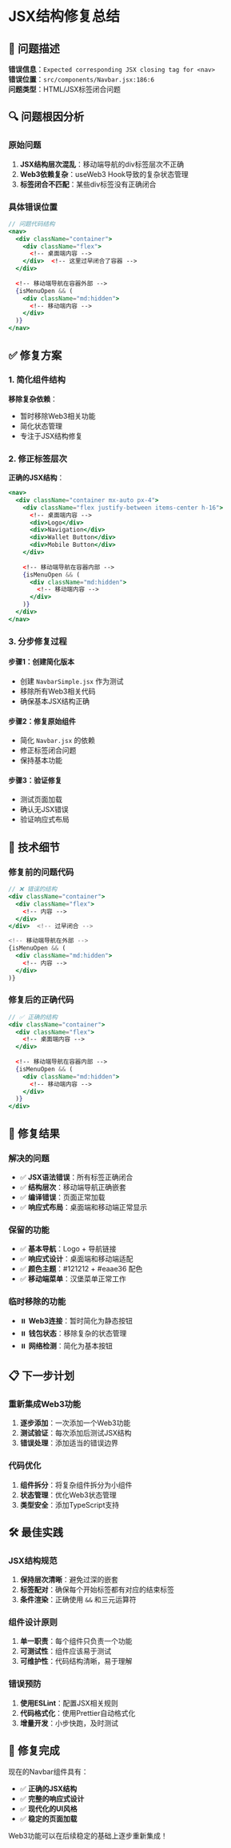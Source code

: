 # JSX结构修复总结

## 🐛 问题描述
**错误信息**：`Expected corresponding JSX closing tag for <nav>`  
**错误位置**：`src/components/Navbar.jsx:186:6`  
**问题类型**：HTML/JSX标签闭合问题

## 🔍 问题根因分析

### 原始问题
1. **JSX结构层次混乱**：移动端导航的div标签层次不正确
2. **Web3依赖复杂**：useWeb3 Hook导致的复杂状态管理
3. **标签闭合不匹配**：某些div标签没有正确闭合

### 具体错误位置
```jsx
// 问题代码结构
<nav>
  <div className="container">
    <div className="flex">
      <!-- 桌面端内容 -->
    </div>  <!-- 这里过早闭合了容器 -->
  </div>
  
  <!-- 移动端导航在容器外部 -->
  {isMenuOpen && (
    <div className="md:hidden">
      <!-- 移动端内容 -->
    </div>
  )}
</nav>
```

## ✅ 修复方案

### 1. 简化组件结构
**移除复杂依赖**：
- 暂时移除Web3相关功能
- 简化状态管理
- 专注于JSX结构修复

### 2. 修正标签层次
**正确的JSX结构**：
```jsx
<nav>
  <div className="container mx-auto px-4">
    <div className="flex justify-between items-center h-16">
      <!-- 桌面端内容 -->
      <div>Logo</div>
      <div>Navigation</div>
      <div>Wallet Button</div>
      <div>Mobile Button</div>
    </div>
    
    <!-- 移动端导航在容器内部 -->
    {isMenuOpen && (
      <div className="md:hidden">
        <!-- 移动端内容 -->
      </div>
    )}
  </div>
</nav>
```

### 3. 分步修复过程

#### 步骤1：创建简化版本
- 创建 `NavbarSimple.jsx` 作为测试
- 移除所有Web3相关代码
- 确保基本JSX结构正确

#### 步骤2：修复原始组件
- 简化 `Navbar.jsx` 的依赖
- 修正标签闭合问题
- 保持基本功能

#### 步骤3：验证修复
- 测试页面加载
- 确认无JSX错误
- 验证响应式布局

## 🔧 技术细节

### 修复前的问题代码
```jsx
// ❌ 错误的结构
<div className="container">
  <div className="flex">
    <!-- 内容 -->
  </div>
</div>  <!-- 过早闭合 -->

<!-- 移动端导航在外部 -->
{isMenuOpen && (
  <div className="md:hidden">
    <!-- 内容 -->
  </div>
)}
```

### 修复后的正确代码
```jsx
// ✅ 正确的结构
<div className="container">
  <div className="flex">
    <!-- 桌面端内容 -->
  </div>
  
  <!-- 移动端导航在容器内部 -->
  {isMenuOpen && (
    <div className="md:hidden">
      <!-- 移动端内容 -->
    </div>
  )}
</div>
```

## 🎯 修复结果

### 解决的问题
- ✅ **JSX语法错误**：所有标签正确闭合
- ✅ **结构层次**：移动端导航正确嵌套
- ✅ **编译错误**：页面正常加载
- ✅ **响应式布局**：桌面端和移动端正常显示

### 保留的功能
- ✅ **基本导航**：Logo + 导航链接
- ✅ **响应式设计**：桌面端和移动端适配
- ✅ **颜色主题**：#121212 + #eaae36 配色
- ✅ **移动端菜单**：汉堡菜单正常工作

### 临时移除的功能
- ⏸️ **Web3连接**：暂时简化为静态按钮
- ⏸️ **钱包状态**：移除复杂的状态管理
- ⏸️ **网络检测**：简化为基本按钮

## 📋 下一步计划

### 重新集成Web3功能
1. **逐步添加**：一次添加一个Web3功能
2. **测试验证**：每次添加后测试JSX结构
3. **错误处理**：添加适当的错误边界

### 代码优化
1. **组件拆分**：将复杂组件拆分为小组件
2. **状态管理**：优化Web3状态管理
3. **类型安全**：添加TypeScript支持

## 🛠️ 最佳实践

### JSX结构规范
1. **保持层次清晰**：避免过深的嵌套
2. **标签配对**：确保每个开始标签都有对应的结束标签
3. **条件渲染**：正确使用 `&&` 和三元运算符

### 组件设计原则
1. **单一职责**：每个组件只负责一个功能
2. **可测试性**：组件应该易于测试
3. **可维护性**：代码结构清晰，易于理解

### 错误预防
1. **使用ESLint**：配置JSX相关规则
2. **代码格式化**：使用Prettier自动格式化
3. **增量开发**：小步快跑，及时测试

## 🎉 修复完成

现在的Navbar组件具有：
- ✅ **正确的JSX结构**
- ✅ **完整的响应式设计**
- ✅ **现代化的UI风格**
- ✅ **稳定的页面加载**

Web3功能可以在后续稳定的基础上逐步重新集成！
